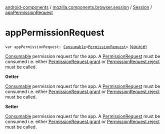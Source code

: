 [android-components](../../index.md) / [mozilla.components.browser.session](../index.md) / [Session](index.md) / [appPermissionRequest](./app-permission-request.md)

# appPermissionRequest

`var appPermissionRequest: `[`Consumable`](../../mozilla.components.support.base.observer/-consumable/index.md)`<`[`PermissionRequest`](../../mozilla.components.concept.engine.permission/-permission-request/index.md)`>` [(source)](https://github.com/mozilla-mobile/android-components/blob/master/components/browser/session/src/main/java/mozilla/components/browser/session/Session.kt#L461)

[Consumable](../../mozilla.components.support.base.observer/-consumable/index.md) permission request for the app. A [PermissionRequest](../../mozilla.components.concept.engine.permission/-permission-request/index.md)
must be consumed i.e. either [PermissionRequest.grant](../../mozilla.components.concept.engine.permission/-permission-request/grant.md) or
[PermissionRequest.reject](../../mozilla.components.concept.engine.permission/-permission-request/reject.md) must be called.

**Getter**

[Consumable](../../mozilla.components.support.base.observer/-consumable/index.md) permission request for the app. A [PermissionRequest](../../mozilla.components.concept.engine.permission/-permission-request/index.md)
must be consumed i.e. either [PermissionRequest.grant](../../mozilla.components.concept.engine.permission/-permission-request/grant.md) or
[PermissionRequest.reject](../../mozilla.components.concept.engine.permission/-permission-request/reject.md) must be called.

**Setter**

[Consumable](../../mozilla.components.support.base.observer/-consumable/index.md) permission request for the app. A [PermissionRequest](../../mozilla.components.concept.engine.permission/-permission-request/index.md)
must be consumed i.e. either [PermissionRequest.grant](../../mozilla.components.concept.engine.permission/-permission-request/grant.md) or
[PermissionRequest.reject](../../mozilla.components.concept.engine.permission/-permission-request/reject.md) must be called.


